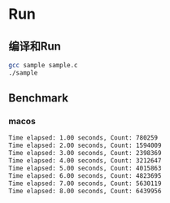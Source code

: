 # Run

## 编译和Run

```bash
gcc sample sample.c
./sample
```

## Benchmark

### macos 

```bash
Time elapsed: 1.00 seconds, Count: 780259
Time elapsed: 2.00 seconds, Count: 1594009
Time elapsed: 3.00 seconds, Count: 2398369
Time elapsed: 4.00 seconds, Count: 3212647
Time elapsed: 5.00 seconds, Count: 4015863
Time elapsed: 6.00 seconds, Count: 4823695
Time elapsed: 7.00 seconds, Count: 5630119
Time elapsed: 8.00 seconds, Count: 6439956
```